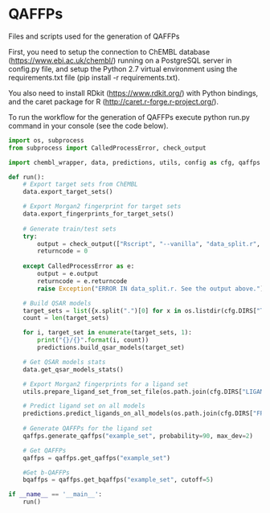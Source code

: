 # QAFFPs

Files and scripts used for the generation of QAFFPs

First, you need to setup the connection to ChEMBL database (https://www.ebi.ac.uk/chembl/) running on a PostgreSQL server in config.py file, and setup the Python 2.7 virtual environment using the requirements.txt file (pip install -r requirements.txt).

You also need to install RDkit (https://www.rdkit.org/) with Python bindings, and the caret package for R (http://caret.r-forge.r-project.org/).

To run the workflow for the generation of QAFFPs execute python run.py command in your console (see the code below).


```python
import os, subprocess
from subprocess import CalledProcessError, check_output

import chembl_wrapper, data, predictions, utils, config as cfg, qaffps

def run():
    # Export target sets from ChEMBL
    data.export_target_sets()

    # Export Morgan2 fingerprint for target sets
    data.export_fingerprints_for_target_sets()
    
    # Generate train/test sets     
    try:
        output = check_output(["Rscript", "--vanilla", "data_split.r", cfg.DIRS["FPS"], cfg.DIRS["QSAR_SETS"]])
        returncode = 0
    
    except CalledProcessError as e:
        output = e.output
        returncode = e.returncode
        raise Exception("ERROR IN data_split.r. See the output above.")

    # Build QSAR models
    target_sets = list({x.split(".")[0] for x in os.listdir(cfg.DIRS["TARGET_SETS"])})
    count = len(target_sets)

    for i, target_set in enumerate(target_sets, 1):
        print("{}/{}".format(i, count))
        predictions.build_qsar_models(target_set)

    # Get QSAR models stats
    data.get_qsar_models_stats()

    # Export Morgan2 fingerprints for a ligand set
    utils.prepare_ligand_set_from_set_file(os.path.join(cfg.DIRS["LIGAND_SETS"], "example_set.csv"))

    # Predict ligand set on all models
    predictions.predict_ligands_on_all_models(os.path.join(cfg.DIRS["FPS"], "example_set.csv"))
    
    # Generate QAFFPs for the ligand set
    qaffps.generate_qaffps("example_set", probability=90, max_dev=2)

    # Get QAFFPs
    qaffps = qaffps.get_qaffps("example_set")

    #Get b-QAFFPs
    bqaffps = qaffps.get_bqaffps("example_set", cutoff=5)

if __name__ == '__main__':
    run()
```
